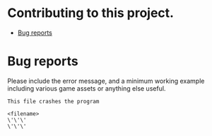 <!-- TODO: Rename "this project" when i finally figure out the name -->

# Contributing to this project.

-   [Bug reports](#bug-reports)

# Bug reports

Please include the error message, and a minimum working example including various game assets or anything else useful.

```
This file crashes the program

<filename>
\'\'\'
\'\'\'
```
